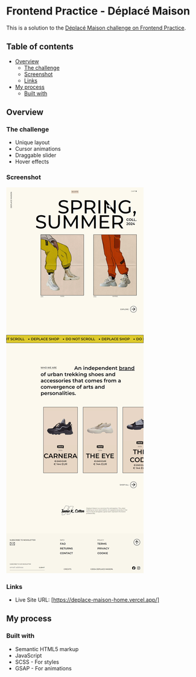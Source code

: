 # Frontend Practice - Déplacé Maison

This is a solution to the [Déplacé Maison challenge on Frontend Practice](https://www.frontendpractice.com/projects/deplace-maison).

## Table of contents

- [Overview](#overview)
  - [The challenge](#the-challenge)
  - [Screenshot](#screenshot)
  - [Links](#links)
- [My process](#my-process)
  - [Built with](#built-with)

## Overview

### The challenge

- Unique layout
- Cursor animations
- Draggable slider
- Hover effects

### Screenshot

![](./screenshot.png)

### Links

- Live Site URL: [https://deplace-maison-home.vercel.app/]

## My process

### Built with

- Semantic HTML5 markup
- JavaScript
- SCSS - For styles
- GSAP - For animations

